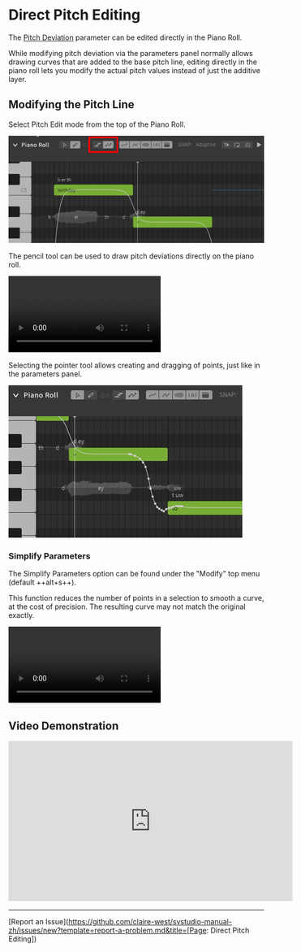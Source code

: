 # Direct Pitch Editing

The [Pitch Deviation](editing-parameters.md) parameter can be edited directly in the Piano Roll.

While modifying pitch deviation via the parameters panel normally allows drawing curves that are added to the base pitch line, editing directly in the piano roll lets you modify the actual pitch values instead of just the additive layer.

## Modifying the Pitch Line

Select Pitch Edit mode from the top of the Piano Roll.

![Pitch Edit Mode](../img/parameters/pitch-edit-mode.png)

The pencil tool can be used to draw pitch deviations directly on the piano roll.

![type:video](../img/parameters/direct-freehand.mp4)

Selecting the pointer tool allows creating and dragging of points, just like in the parameters panel.

![Pitch Edit Mode with Pointer Tool](../img/parameters/pointer-tool-piano-roll.png)

### Simplify Parameters

The Simplify Parameters option can be found under the "Modify" top menu (default ++alt+s++).

This function reduces the number of points in a selection to smooth a curve, at the cost of precision. The resulting curve may not match the original exactly.

![type:video](../img/parameters/simplify-parameter-piano-roll.mp4)

## Video Demonstration

<iframe width="560" height="315" src="https://www.youtube-nocookie.com/embed/KwIWwpoxTiY" title="YouTube video player" frameborder="0" allowfullscreen></iframe>

---

[Report an Issue](https://github.com/claire-west/svstudio-manual-zh/issues/new?template=report-a-problem.md&title=[Page: Direct Pitch Editing])